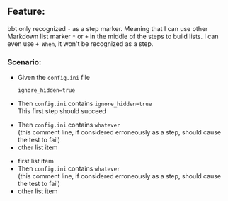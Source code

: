 ## Feature:

bbt only recognized `-` as a step marker.
Meaning that I can use other Markdown list marker `*` or `+` in the middle of the steps to build lists.
I can even use `+ When`, it won't be recognized as a step.

### Scenario:
- Given the `config.ini` file
  ```
  ignore_hidden=true
  ```

- Then `config.ini` contains `ignore_hidden=true`  
  This first step should succeed

+ Then `config.ini` contains `whatever`  
  (this comment line, if considered erroneously as a step, should cause the test to fail)
+ other list item
  
* first list item
* Then `config.ini` contains `whatever`  
  (this comment line, if considered erroneously as a step, should cause the test to fail)
* other list item
